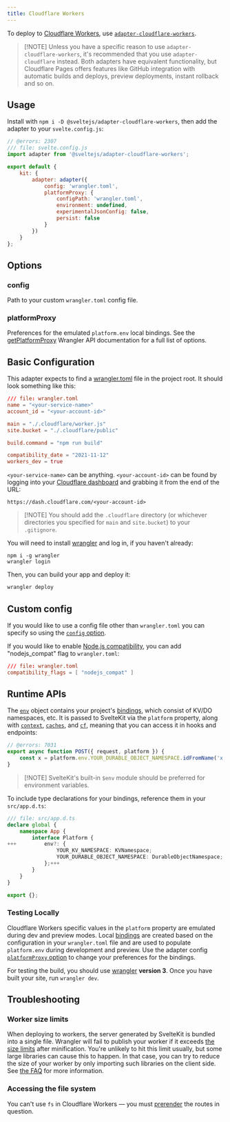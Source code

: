 ```yaml
---
title: Cloudflare Workers
---
```


To deploy to [Cloudflare Workers](https://workers.cloudflare.com/), use [`adapter-cloudflare-workers`](https://github.com/sveltejs/kit/tree/main/packages/adapter-cloudflare-workers).

> [!NOTE] Unless you have a specific reason to use `adapter-cloudflare-workers`, it's recommended that you use `adapter-cloudflare` instead. Both adapters have equivalent functionality, but Cloudflare Pages offers features like GitHub integration with automatic builds and deploys, preview deployments, instant rollback and so on.

## Usage

Install with `npm i -D @sveltejs/adapter-cloudflare-workers`, then add the adapter to your `svelte.config.js`:

```js
// @errors: 2307
/// file: svelte.config.js
import adapter from '@sveltejs/adapter-cloudflare-workers';

export default {
	kit: {
		adapter: adapter({
			config: 'wrangler.toml',
			platformProxy: {
				configPath: 'wrangler.toml',
				environment: undefined,
				experimentalJsonConfig: false,
				persist: false
			}
		})
	}
};
```

## Options

### config

Path to your custom `wrangler.toml` config file.

### platformProxy

Preferences for the emulated `platform.env` local bindings. See the [getPlatformProxy](https://developers.cloudflare.com/workers/wrangler/api/#syntax) Wrangler API documentation for a full list of options.

## Basic Configuration

This adapter expects to find a [wrangler.toml](https://developers.cloudflare.com/workers/platform/sites/configuration) file in the project root. It should look something like this:

```toml
/// file: wrangler.toml
name = "<your-service-name>"
account_id = "<your-account-id>"

main = "./.cloudflare/worker.js"
site.bucket = "./.cloudflare/public"

build.command = "npm run build"

compatibility_date = "2021-11-12"
workers_dev = true
```

`<your-service-name>` can be anything. `<your-account-id>` can be found by logging into your [Cloudflare dashboard](https://dash.cloudflare.com) and grabbing it from the end of the URL:

```
https://dash.cloudflare.com/<your-account-id>
```

> [!NOTE] You should add the `.cloudflare` directory (or whichever directories you specified for `main` and `site.bucket`) to your `.gitignore`.

You will need to install [wrangler](https://developers.cloudflare.com/workers/wrangler/get-started/) and log in, if you haven't already:

```
npm i -g wrangler
wrangler login
```

Then, you can build your app and deploy it:

```sh
wrangler deploy
```

## Custom config

If you would like to use a config file other than `wrangler.toml` you can specify so using the [`config` option](#Options-config).

If you would like to enable [Node.js compatibility](https://developers.cloudflare.com/workers/runtime-apis/nodejs/#enable-nodejs-from-the-cloudflare-dashboard), you can add "nodejs_compat" flag to `wrangler.toml`:

```toml
/// file: wrangler.toml
compatibility_flags = [ "nodejs_compat" ]
```

## Runtime APIs

The [`env`](https://developers.cloudflare.com/workers/runtime-apis/fetch-event#parameters) object contains your project's [bindings](https://developers.cloudflare.com/pages/platform/functions/bindings/), which consist of KV/DO namespaces, etc. It is passed to SvelteKit via the `platform` property, along with [`context`](https://developers.cloudflare.com/workers/runtime-apis/handlers/fetch/#contextwaituntil), [`caches`](https://developers.cloudflare.com/workers/runtime-apis/cache/), and [`cf`](https://developers.cloudflare.com/workers/runtime-apis/request/#the-cf-property-requestinitcfproperties), meaning that you can access it in hooks and endpoints:

```js
// @errors: 7031
export async function POST({ request, platform }) {
	const x = platform.env.YOUR_DURABLE_OBJECT_NAMESPACE.idFromName('x');
}
```

> [!NOTE] SvelteKit's built-in `$env` module should be preferred for environment variables.

To include type declarations for your bindings, reference them in your `src/app.d.ts`:

```ts
/// file: src/app.d.ts
declare global {
	namespace App {
		interface Platform {
+++			env?: {
				YOUR_KV_NAMESPACE: KVNamespace;
				YOUR_DURABLE_OBJECT_NAMESPACE: DurableObjectNamespace;
			};+++
		}
	}
}

export {};
```

### Testing Locally

Cloudflare Workers specific values in the `platform` property are emulated during dev and preview modes. Local [bindings](https://developers.cloudflare.com/workers/wrangler/configuration/#bindings) are created based on the configuration in your `wrangler.toml` file and are used to populate `platform.env` during development and preview. Use the adapter config [`platformProxy` option](#Options-platformProxy) to change your preferences for the bindings.

For testing the build, you should use [wrangler](https://developers.cloudflare.com/workers/cli-wrangler) **version 3**. Once you have built your site, run `wrangler dev`.

## Troubleshooting

### Worker size limits

When deploying to workers, the server generated by SvelteKit is bundled into a single file. Wrangler will fail to publish your worker if it exceeds [the size limits](https://developers.cloudflare.com/workers/platform/limits/#worker-size) after minification. You're unlikely to hit this limit usually, but some large libraries can cause this to happen. In that case, you can try to reduce the size of your worker by only importing such libraries on the client side. See [the FAQ](./faq#How-do-I-use-X-with-SvelteKit-How-do-I-use-a-client-side-only-library-that-depends-on-document-or-window) for more information.

### Accessing the file system

You can't use `fs` in Cloudflare Workers — you must [prerender](page-options#prerender) the routes in question.
